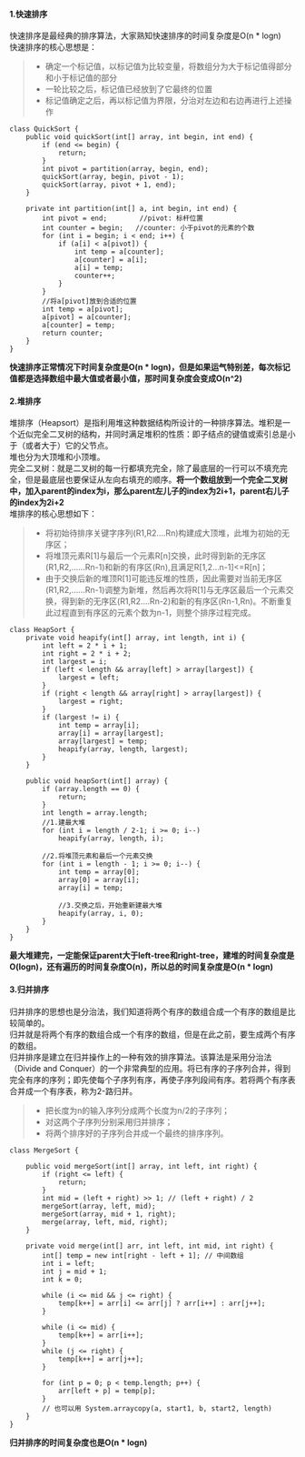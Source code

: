 #### 1.快速排序
快速排序是最经典的排序算法，大家熟知快速排序的时间复杂度是O(n * logn) <br>
快速排序的核心思想是：
> * 确定一个标记值，以标记值为比较变量，将数组分为大于标记值得部分和小于标记值的部分
> * 一轮比较之后，标记值已经放到了它最终的位置
> * 标记值确定之后，再以标记值为界限，分治对左边和右边再进行上述操作
```
class QuickSort {
    public void quickSort(int[] array, int begin, int end) {
        if (end <= begin) {
            return;
        }
        int pivot = partition(array, begin, end);
        quickSort(array, begin, pivot - 1);
        quickSort(array, pivot + 1, end);
    }

    private int partition(int[] a, int begin, int end) {
        int pivot = end;        //pivot: 标杆位置
        int counter = begin;   //counter: 小于pivot的元素的个数
        for (int i = begin; i < end; i++) {
            if (a[i] < a[pivot]) {
                int temp = a[counter]; 
                a[counter] = a[i]; 
                a[i] = temp;
                counter++;
            }
        }
        //将a[pivot]放到合适的位置
        int temp = a[pivot]; 
        a[pivot] = a[counter]; 
        a[counter] = temp;
        return counter;
    }
}
```
**快速排序正常情况下时间复杂度是O(n * logn)，但是如果运气特别差，每次标记值都是选择数组中最大值或者最小值，那时间复杂度会变成O(n^2)**
#### 2.堆排序
堆排序（Heapsort）是指利用堆这种数据结构所设计的一种排序算法。堆积是一个近似完全二叉树的结构，并同时满足堆积的性质：即子结点的键值或索引总是小于（或者大于）它的父节点。<br>
堆也分为大顶堆和小顶堆。<br>
完全二叉树：就是二叉树的每一行都填充完全，除了最底层的一行可以不填充完全，但是最底层也要保证从左向右填充的顺序。**将一个数组放到一个完全二叉树中，加入parent的index为i，那么parent左儿子的index为2i+1，parent右儿子的index为2i+2**<br>
堆排序的核心思想如下：
> * 将初始待排序关键字序列(R1,R2….Rn)构建成大顶堆，此堆为初始的无序区；
> * 将堆顶元素R[1]与最后一个元素R[n]交换，此时得到新的无序区(R1,R2,……Rn-1)和新的有序区(Rn),且满足R[1,2…n-1]<=R[n]；
> * 由于交换后新的堆顶R[1]可能违反堆的性质，因此需要对当前无序区(R1,R2,……Rn-1)调整为新堆，然后再次将R[1]与无序区最后一个元素交换，得到新的无序区(R1,R2….Rn-2)和新的有序区(Rn-1,Rn)。不断重复此过程直到有序区的元素个数为n-1，则整个排序过程完成。

```
class HeapSort {
    private void heapify(int[] array, int length, int i) {
        int left = 2 * i + 1;
        int right = 2 * i + 2;
        int largest = i;
        if (left < length && array[left] > array[largest]) {
            largest = left;
        }
        if (right < length && array[right] > array[largest]) {
            largest = right;
        }
        if (largest != i) {
            int temp = array[i]; 
            array[i] = array[largest]; 
            array[largest] = temp;
            heapify(array, length, largest);
        }
    }

    public void heapSort(int[] array) {
        if (array.length == 0) {
            return;
        }
        int length = array.length;
        //1.建最大堆
        for (int i = length / 2-1; i >= 0; i--) 
            heapify(array, length, i);

        //2.将堆顶元素和最后一个元素交换
        for (int i = length - 1; i >= 0; i--) {
            int temp = array[0]; 
            array[0] = array[i]; 
            array[i] = temp;

            //3.交换之后，开始重新建最大堆
            heapify(array, i, 0);
        }
    }
}
```
**最大堆建完，一定能保证parent大于left-tree和right-tree，建堆的时间复杂度是O(logn)，还有遍历的时间复杂度O(n)，所以总的时间复杂度是O(n * logn)**

#### 3.归并排序
归并排序的思想也是分治法，我们知道将两个有序的数组合成一个有序的数组是比较简单的。<br>
归并就是将两个有序的数组合成一个有序的数组，但是在此之前，要生成两个有序的数组。<br>
归并排序是建立在归并操作上的一种有效的排序算法。该算法是采用分治法（Divide and Conquer）的一个非常典型的应用。将已有序的子序列合并，得到完全有序的序列；即先使每个子序列有序，再使子序列段间有序。若将两个有序表合并成一个有序表，称为2-路归并。

> * 把长度为n的输入序列分成两个长度为n/2的子序列；
> * 对这两个子序列分别采用归并排序；
> * 将两个排序好的子序列合并成一个最终的排序序列。

```
class MergeSort {

    public void mergeSort(int[] array, int left, int right) {
        if (right <= left) {
            return;
        }
        int mid = (left + right) >> 1; // (left + right) / 2
        mergeSort(array, left, mid);
        mergeSort(array, mid + 1, right);
        merge(array, left, mid, right);
    }

    private void merge(int[] arr, int left, int mid, int right) {
        int[] temp = new int[right - left + 1]; // 中间数组
        int i = left;
        int j = mid + 1;
        int k = 0;

        while (i <= mid && j <= right) {
            temp[k++] = arr[i] <= arr[j] ? arr[i++] : arr[j++];
        }

        while (i <= mid) {
            temp[k++] = arr[i++];
        }
        while (j <= right) {
            temp[k++] = arr[j++];
        }

        for (int p = 0; p < temp.length; p++) {
            arr[left + p] = temp[p];
        }
        // 也可以用 System.arraycopy(a, start1, b, start2, length)
    }
}
```
**归并排序的时间复杂度也是O(n * logn)**
